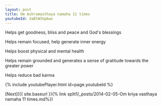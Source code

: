 ```yaml
---
layout: post
title: Om Ashramasthaya namaha 11 times
youtubeId: 3aBlW3Vp6ws
---
```

 
 
Helps get goodness, bliss and peace and God's blessings
 
Helps remain focused, help generate inner energy 
 
Helps boost physical and mental health 
 
Helps remain grounded and generates a sense of gratitude towards the greater power 
 
Helps reduce bad karma
 
 
 
 


{% include youtubePlayer.html id=page.youtubeId %}
 
[Next]({{ site.baseurl }}{% link  split1/_posts/2014-02-05-Om kriya vasthaya namaha 11 times.md%})
 
